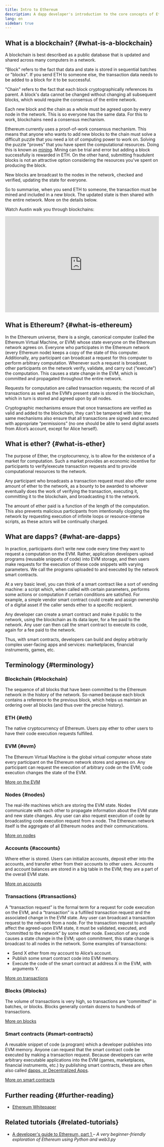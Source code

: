 ```yaml
---
title: Intro to Ethereum
description: A dapp developer's introduction to the core concepts of Ethereum.
lang: en
sidebar: true
---
```


## What is a blockchain? {#what-is-a-blockchain}

A blockchain is best described as a public database that is updated and shared across many computers in a network.

"Block" refers to the fact that data and state is stored in sequential batches or "blocks". If you send ETH to someone else, the transaction data needs to be added to a block for it to be successful.

"Chain" refers to the fact that each block cryptographically references its parent. A block's data cannot be changed without changing all subsequent blocks, which would require the consensus of the entire network.

Each new block and the chain as a whole must be agreed upon by every node in the network. This is so everyone has the same data. For this to work, blockchains need a consensus mechanism.

Ethereum currently uses a proof-of-work consensus mechanism. This means that anyone who wants to add new blocks to the chain must solve a difficult puzzle that you need a lot of computing power to work on. Solving the puzzle "proves" that you have spent the computational resources. Doing this is known as [mining](/en/developers/docs/consensus-mechanisms/pow/mining/). Mining can be trial and error but adding a block successfully is rewarded in ETH. On the other hand, submitting fraudulent blocks is not an attractive option considering the resources you've spent on producing the block.

New blocks are broadcast to the nodes in the network, checked and verified, updating the state for everyone.

So to summarise, when you send ETH to someone, the transaction must be mined and included in a new block. The updated state is then shared with the entire network. More on the details below.

Watch Austin walk you through blockchains:

<iframe width="100%" height="315" src="https://www.youtube.com/embed/zcX7OJ-L8XQ" frameborder="0" allow="accelerometer; autoplay; clipboard-write; encrypted-media; gyroscope; picture-in-picture" allowfullscreen></iframe>

## What is Ethereum? {#what-is-ethereum}

In the Ethereum universe, there is a single, canonical computer (called the Ethereum Virtual Machine, or EVM) whose state everyone on the Ethereum network agrees on. Everyone who participates in the Ethereum network (every Ethereum node) keeps a copy of the state of this computer. Additionally, any participant can broadcast a request for this computer to perform arbitrary computation. Whenever such a request is broadcast, other participants on the network verify, validate, and carry out (“execute”) the computation. This causes a state change in the EVM, which is committed and propagated throughout the entire network.

Requests for computation are called transaction requests; the record of all transactions as well as the EVM’s present state is stored in the blockchain, which in turn is stored and agreed upon by all nodes.

Cryptographic mechanisms ensure that once transactions are verified as valid and added to the blockchain, they can’t be tampered with later; the same mechanisms also ensure that all transactions are signed and executed with appropriate “permissions” (no one should be able to send digital assets from Alice’s account, except for Alice herself).

## What is ether? {#what-is-ether}

The purpose of Ether, the cryptocurrency, is to allow for the existence of a market for computation. Such a market provides an economic incentive for participants to verify/execute transaction requests and to provide computational resources to the network.

Any participant who broadcasts a transaction request must also offer some amount of ether to the network, as a bounty to be awarded to whoever eventually does the work of verifying the transaction, executing it, committing it to the blockchain, and broadcasting it to the network.

The amount of ether paid is a function of the length of the computation. This also prevents malicious participants from intentionally clogging the network by requesting execution of infinite loops or resource-intense scripts, as these actors will be continually charged.

## What are dapps? {#what-are-dapps}

In practice, participants don’t write new code every time they want to request a computation on the EVM. Rather, application developers upload programs (reusable snippets of code) into EVM storage, and then users make requests for the execution of these code snippets with varying parameters. We call the programs uploaded to and executed by the network smart contracts.

At a very basic level, you can think of a smart contract like a sort of vending machine: a script which, when called with certain parameters, performs some actions or computation if certain conditions are satisfied. For example, a simple vendor smart contract could create and assign ownership of a digital asset if the caller sends ether to a specific recipient.

Any developer can create a smart contract and make it public to the network, using the blockchain as its data layer, for a fee paid to the network. Any user can then call the smart contract to execute its code, again for a fee paid to the network.

Thus, with smart contracts, developers can build and deploy arbitrarily complex user-facing apps and services: marketplaces, financial instruments, games, etc.

## Terminology {#terminology}

### Blockchain {#blockchain}

The sequence of all blocks that have been committed to the Ethereum network in the history of the network. So-named because each block contains a reference to the previous block, which helps us maintain an ordering over all blocks (and thus over the precise history).

### ETH {#eth}

The native cryptocurrency of Ethereum. Users pay ether to other users to have their code execution requests fulfilled.

### EVM {#evm}

The Ethereum Virtual Machine is the global virtual computer whose state every participant on the Ethereum network stores and agrees on. Any participant can request the execution of arbitrary code on the EVM; code execution changes the state of the EVM.

[More on the EVM](/developers/docs/evm/)

### Nodes {#nodes}

The real-life machines which are storing the EVM state. Nodes communicate with each other to propagate information about the EVM state and new state changes. Any user can also request execution of code by broadcasting code execution request from a node. The Ethereum network itself is the aggregate of all Ethereum nodes and their communications.

[More on nodes](/developers/docs/nodes-and-clients/)

### Accounts {#accounts}

Where ether is stored. Users can initialize accounts, deposit ether into the accounts, and transfer ether from their accounts to other users. Accounts and account balances are stored in a big table in the EVM; they are a part of the overall EVM state.

[More on accounts](/developers/docs/accounts/)

### Transactions {#transactions}

A “transaction request” is the formal term for a request for code execution on the EVM, and a “transaction” is a fulfilled transaction request and the associated change in the EVM state. Any user can broadcast a transaction request to the network from a node. For the transaction request to actually affect the agreed-upon EVM state, it must be validated, executed, and “committed to the network” by some other node. Execution of any code causes a state change in the EVM; upon commitment, this state change is broadcast to all nodes in the network. Some examples of transactions:

- Send X ether from my account to Alice’s account.
- Publish some smart contract code into EVM memory.
- Execute the code of the smart contract at address X in the EVM, with arguments Y.

[More on transactions](/developers/docs/transactions/)

### Blocks {#blocks}

The volume of transactions is very high, so transactions are “committed” in batches, or blocks. Blocks generally contain dozens to hundreds of transactions.

[More on blocks](/developers/docs/blocks/)

### Smart contracts {#smart-contracts}

A reusable snippet of code (a program) which a developer publishes into EVM memory. Anyone can request that the smart contract code be executed by making a transaction request. Because developers can write arbitrary executable applications into the EVM (games, marketplaces, financial instruments, etc.) by publishing smart contracts, these are often also called [dapps, or Decentralized Apps](/developers/docs/dapps/).

[More on smart contracts](/en/developers/docs/smart-contracts/)

## Further reading {#further-reading}

- [Ethereum Whitepaper](/whitepaper/)

## Related tutorials {#related-tutorials}

- [A developer's guide to Ethereum, part 1 ](/developers/tutorials/a-developers-guide-to-ethereum-part-one/) _– A very beginner-friendly exploration of Ethereum using Python and web3.py_
